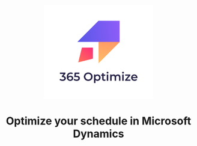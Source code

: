 <div align="center"><img src="../logo.png" height="250px" /></div>

<h1 align="center"> Optimize your schedule in Microsoft Dynamics </h1>
